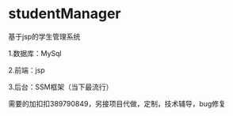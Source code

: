 # studentManager
基于jsp的学生管理系统

1.数据库：MySql

2.前端：jsp

3.后台：SSM框架（当下最流行）

需要的加扣扣389790849，另接项目代做，定制，技术辅导，bug修复
